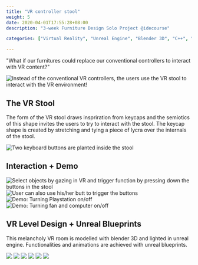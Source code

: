 ```yaml
---
title: "VR controller stool"
weight: 5
date: 2020-04-01T17:55:28+08:00
description: "3-week Furniture Design Solo Project @idecourse"

categories: ["Virtual Reality", "Unreal Engine", "Blender 3D", "C++", "Prototyping"]

---
```

"What if our furnitures could replace our conventional controllers to interact with VR content?" 

![](/images/superform/george-prototype.gif "Instead of the conventional VR controllers, the users use the VR stool to interact with the VR environment!")


## The VR Stool

The form of the VR stool draws inspriration from keycaps and the semiotics of this shape invites the users to try to interact with the stool. The keycap shape is created by stretching and tying a piece of lycra over the internals of the stool.

![](/images/superform/superform-stool-1.jpg "Two keyboard buttons are planted inside the stool")


## Interaction + Demo

![](/images/superform/interaction.jpg "Select objects by gazing in VR and trigger function by pressing down the buttons in the stool")
![](/images/superform/demo-3.gif "User can also use his/her butt to trigger the buttons")
![](/images/superform/demo-1.gif "Demo: Turning Playstation on/off")
![](/images/superform/demo-2.gif "Demo: Turning fan and computer on/off")


## VR Level Design + Unreal Blueprints

This melancholy VR room is modelled with blender 3D and lighted in unreal engine.
Functionalities and animations are achieved with unreal blueprints.

![](/images/superform/vr-lofi-process-1.jpg )
![](/images/superform/vr-lofi-process-2.jpg )
![](/images/superform/vr-lofi-process-3.jpg )
![](/images/superform/vr-lofi-process-4.jpg )
![](/images/superform/bp_player.jpg )
![](/images/superform/bp_player_2.jpg )